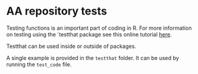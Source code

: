 # AA repository tests

Testing functions is an important part of coding in R. 
For more information on testing using the `testthat package see this online tutorial [here](https://testthat.r-lib.org/). 

Testthat can be used inside or outside of packages.

A single example is provided in the `testthat` folder. 
It can be used by running the `test_code` file.